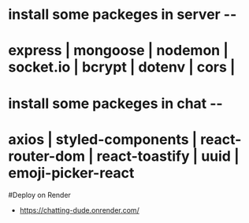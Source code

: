 
<h1>install some packeges in server -- </h1>

# express | mongoose | nodemon | socket.io | bcrypt | dotenv | cors |

<h1>install some packeges in chat -- </h1>

# axios | styled-components | react-router-dom | react-toastify | uuid | emoji-picker-react

#Deploy on Render 
- https://chatting-dude.onrender.com/
